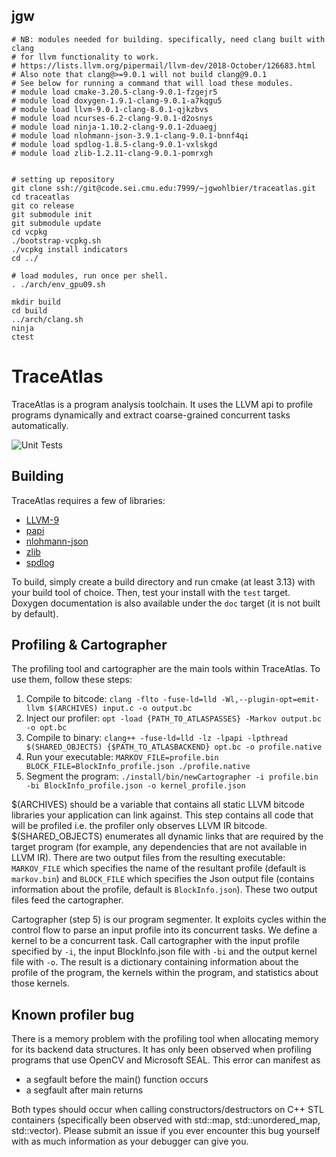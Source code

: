 ## jgw
```
# NB: modules needed for building. specifically, need clang built with clang
# for llvm functionality to work.
# https://lists.llvm.org/pipermail/llvm-dev/2018-October/126683.html
# Also note that clang@>=9.0.1 will not build clang@9.0.1
# See below for running a command that will load these modules.
# module load cmake-3.20.5-clang-9.0.1-fzgejr5
# module load doxygen-1.9.1-clang-9.0.1-a7kqgu5
# module load llvm-9.0.1-clang-8.0.1-qjkzbvs
# module load ncurses-6.2-clang-9.0.1-d2osnys
# module load ninja-1.10.2-clang-9.0.1-2duaegj
# module load nlohmann-json-3.9.1-clang-9.0.1-bnnf4qi
# module load spdlog-1.8.5-clang-9.0.1-vxlskgd
# module load zlib-1.2.11-clang-9.0.1-pomrxgh


# setting up repository
git clone ssh://git@code.sei.cmu.edu:7999/~jgwohlbier/traceatlas.git
cd traceatlas
git co release
git submodule init
git submodule update
cd vcpkg
./bootstrap-vcpkg.sh
./vcpkg install indicators
cd ../

# load modules, run once per shell.
. ./arch/env_gpu09.sh

mkdir build
cd build
../arch/clang.sh
ninja
ctest
```

# TraceAtlas

TraceAtlas is a program analysis toolchain. It uses the LLVM api to profile programs dynamically and extract coarse-grained concurrent tasks automatically.

![Unit Tests](https://github.com/ruhrie/TraceAtlas/workflows/Unit%20Tests/badge.svg)

## Building

TraceAtlas requires a few of libraries:
* [LLVM-9](https://llvm.org/)
* [papi](https://icl.utk.edu/papi/)
* [nlohmann-json](https://github.com/nlohmann/json)
* [zlib](https://www.zlib.net/)
* [spdlog](https://github.com/gabime/spdlog)

To build, simply create a build directory and run cmake (at least 3.13) with your build tool of choice. Then, test your install with the `test` target. Doxygen documentation is also available under the `doc` target (it is not built by default).

## Profiling & Cartographer

The profiling tool and cartographer are the main tools within TraceAtlas. To use them, follow these steps:

1. Compile to bitcode: `clang -flto -fuse-ld=lld -Wl,--plugin-opt=emit-llvm $(ARCHIVES) input.c -o output.bc`
2. Inject our profiler: `opt -load {PATH_TO_ATLASPASSES} -Markov output.bc -o opt.bc`
3. Compile to binary: `clang++ -fuse-ld=lld -lz -lpapi -lpthread $(SHARED_OBJECTS) {$PATH_TO_ATLASBACKEND} opt.bc -o profile.native`
4. Run your executable: `MARKOV_FILE=profile.bin BLOCK_FILE=BlockInfo_profile.json ./profile.native`
5. Segment the program: `./install/bin/newCartographer -i profile.bin -bi BlockInfo_profile.json -o kernel_profile.json`

$(ARCHIVES) should be a variable that contains all static LLVM bitcode libraries your application can link against. This step contains all code that will be profiled i.e. the profiler only observes LLVM IR bitcode. $(SHARED_OBJECTS) enumerates all dynamic links that are required by the target program (for example, any dependencies that are not available in LLVM IR). There are two output files from the resulting executable: `MARKOV_FILE` which specifies the name of the resultant profile (default is `markov.bin`) and `BLOCK_FILE` which specifies the Json output file (contains information about the profile, default is `BlockInfo.json`). These two output files feed the cartographer.

Cartographer (step 5) is our program segmenter. It exploits cycles within the control flow to parse an input profile into its concurrent tasks. We define a kernel to be a concurrent task. Call cartographer with the input profile specified by `-i`, the input BlockInfo.json file with `-bi` and the output kernel file with `-o`. The result is a dictionary containing information about the profile of the program, the kernels within the program, and statistics about those kernels.

## Known profiler bug
There is a memory problem with the profiling tool when allocating memory for its backend data structures. It has only been observed when profiling programs that use OpenCV and Microsoft SEAL. This error can manifest as
* a segfault before the main() function occurs
* a segfault after main returns

Both types should occur when calling constructors/destructors on C++ STL containers (specifically been observed with std::map, std::unordered_map, std::vector). Please submit an issue if you ever encounter this bug yourself with as much information as your debugger can give you.
